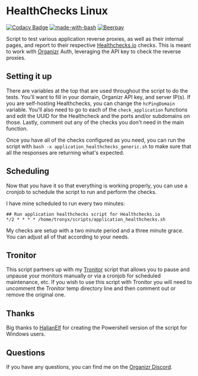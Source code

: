 # HealthChecks Linux
[![Codacy Badge](https://api.codacy.com/project/badge/Grade/959bfd5ae28547b1985f7a2e6dbb7e83)](https://www.codacy.com/app/christronyxyocum/HealthChecks-Linux?utm_source=github.com&amp;utm_medium=referral&amp;utm_content=christronyxyocum/HealthChecks-Linux&amp;utm_campaign=Badge_Grade)
[![made-with-bash](https://img.shields.io/badge/Made%20with-Bash-1f425f.svg)](https://www.gnu.org/software/bash/)
[![Beerpay](https://beerpay.io/christronyxyocum/HealthChecks-Linux/badge.svg)](https://beerpay.io/christronyxyocum/HealthChecks-Linux)

Script to test various application reverse proxies, as well as their internal pages, and report to their respective [Healthchecks.io](https://healthchecks.io) checks. This is meant to work with [Organizr](https://github.com/causefx/Organizr) Auth, leveraging the API key to check the reverse proxies.

## Setting it up

There are variables at the top that are used throughout the script to do the tests. You'll want to fill in your domain, Organizr API key, and server IP(s). If you are self-hosting Healthchecks, you can change the `hcPingDomain` variable. You'll also need to go to each of the `check_application` functions and edit the UUID for the Healthcheck and the ports and/or subdomains on those. Lastly, comment out any of the checks you don't need in the main function.

Once you have all of the checks configured as you need, you can run the script with `bash -x application_healthchecks_generic.sh` to make sure that all the responses are returning what's expected.

## Scheduling

Now that you have it so that everything is working properly, you can use a cronjob to schedule the script to run and perform the checks.

I have mine scheduled to run every two minutes:

```
## Run application healthchecks script for Healthchecks.io
*/2 * * * * /home/tronyx/scripts/application_healthchecks.sh
```

My checks are setup with a two minute period and a three minute grace. You can adjust all of that according to your needs.

## Tronitor

This script partners up with my [Tronitor](https://github.com/christronyxyocum/tronitor) script that allows you to pause and unpause your monitors manually or via a cronjob for scheduled maintenance, etc. If you wish to use this script with Tronitor you will need to uncomment the Tronitor temp directory line and then comment out or remove the original one.

## Thanks

Big thanks to [HalianElf](https://github.com/HalianElf) for creating the Powershell version of the script for Windows users.

## Questions

If you have any questions, you can find me on the [Organizr Discord](https://organizr.app/discord).
